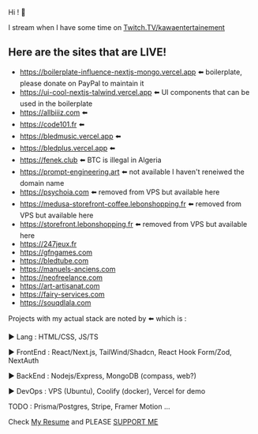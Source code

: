 Hi ! 👋

I stream when I have some time on [Twitch.TV/kawaentertainement](https://www.twitch.tv/kawaentertainment)

Here are the sites that are LIVE!
--
- https://boilerplate-influence-nextjs-mongo.vercel.app ⬅️ boilerplate, please donate on PayPal to maintain it
- https://ui-cool-nextjs-talwind.vercel.app ⬅️ UI components that can be used in the boilerplate 
- https://allbiiiz.com ⬅️
- https://code101.fr ⬅️ 
- https://bledmusic.vercel.app ⬅️ 
- https://bledplus.vercel.app ⬅️ 
- https://fenek.club ⬅️ BTC is illegal in Algeria
- https://prompt-engineering.art ⬅️ not available I haven't reneiwed the domain name
- https://psychoia.com ⬅️ removed from VPS but available here
- https://medusa-storefront-coffee.lebonshopping.fr ⬅️ removed from VPS but available here
- https://storefront.lebonshopping.fr ⬅️ removed from VPS but available here
- https://247jeux.fr
- https://gfngames.com
- https://bledtube.com
- https://manuels-anciens.com
- https://neofreelance.com
- https://art-artisanat.com
- https://fairy-services.com
- https://souqdlala.com

Projects with my actual stack are noted by ⬅️ which is :

▶ Lang : HTML/CSS, JS/TS

▶ FrontEnd : React/Next.js, TailWind/Shadcn, React Hook Form/Zod, NextAuth

▶ BackEnd : Nodejs/Express, MongoDB (compass, web?)

▶ DevOps : VPS (Ubuntu), Coolify (docker), Vercel for demo

TODO : Prisma/Postgres, Stripe, Framer Motion ...

Check [My Resume](https://www.canva.com/design/DAFkTH-AELw/XsVdmVH4GPUuPP1KZQCUFg/edit?utm_content=DAFkTH-AELw&utm_campaign=designshare&utm_medium=link2&utm_source=sharebutton) and PLEASE [SUPPORT ME](https://github.com/nazimboudeffa/nazimboudeffa/blob/main/README-more.md)

